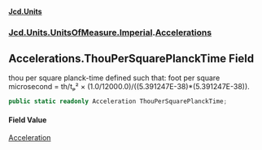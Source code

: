 #### [Jcd.Units](index 'index')
### [Jcd.Units.UnitsOfMeasure.Imperial](Jcd.Units.UnitsOfMeasure.Imperial 'Jcd.Units.UnitsOfMeasure.Imperial').[Accelerations](Accelerations 'Jcd.Units.UnitsOfMeasure.Imperial.Accelerations')

## Accelerations.ThouPerSquarePlanckTime Field

thou per square planck-time defined such that: foot per square microsecond = th/tₚ² ×
(1.0/12000.0)/((5.391247E-38)*(5.391247E-38)).

```csharp
public static readonly Acceleration ThouPerSquarePlanckTime;
```

#### Field Value
[Acceleration](Acceleration 'Jcd.Units.UnitTypes.Acceleration')